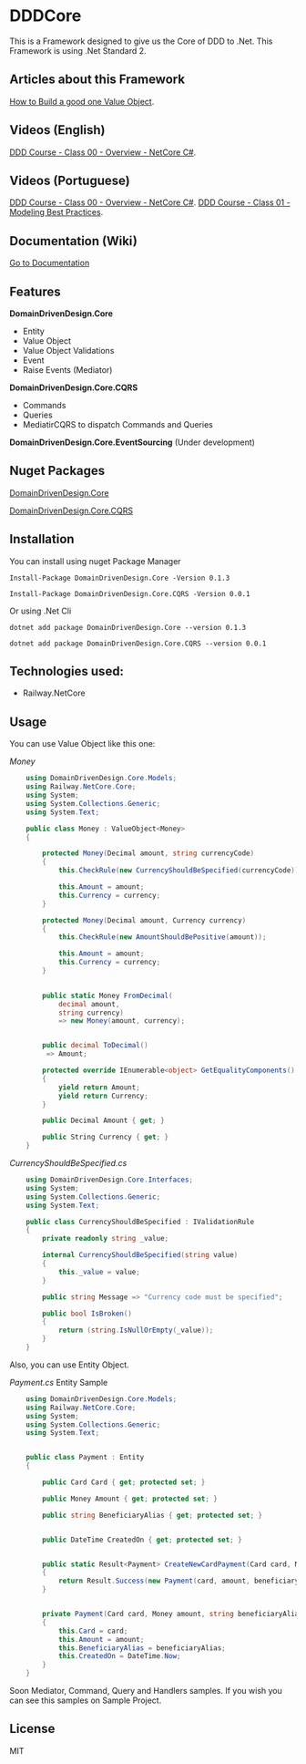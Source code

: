 # DDDCore

This is a Framework designed to give us the Core of DDD to .Net. This Framework is using .Net Standard 2.


## Articles about this Framework

[How to Build a good one Value Object](https://medium.com/@carlosbueno.kinder/how-to-build-a-good-one-value-object-c45ed80ee8a9).

## Videos (English)

[DDD Course - Class 00 - Overview - NetCore C#](https://www.youtube.com/watch?v=vyMELNE03GA).

## Videos (Portuguese)

[DDD Course - Class 00 - Overview - NetCore C#](https://www.youtube.com/watch?v=vyMELNE03GA).
[DDD Course - Class 01 - Modeling Best Practices](https://www.youtube.com/watch?v=WzRiy07j_50).

## Documentation (Wiki)

[Go to Documentation](https://github.com/kinderbueno360/DDDCore/wiki)

## Features

**DomainDrivenDesign.Core**
* Entity
* Value Object
* Value Object Validations
* Event
* Raise Events (Mediator)

**DomainDrivenDesign.Core.CQRS**
* Commands
* Queries
* MediatirCQRS to dispatch Commands and Queries

**DomainDrivenDesign.Core.EventSourcing** (Under development)

## Nuget Packages

[DomainDrivenDesign.Core](https://www.nuget.org/packages/DomainDrivenDesign.Core)


[DomainDrivenDesign.Core.CQRS](https://www.nuget.org/packages/DomainDrivenDesign.Core.CQRS)


## Installation

You can install using nuget Package Manager

```
Install-Package DomainDrivenDesign.Core -Version 0.1.3
```

```
Install-Package DomainDrivenDesign.Core.CQRS -Version 0.0.1
```


Or using .Net Cli


```
dotnet add package DomainDrivenDesign.Core --version 0.1.3
```

```
dotnet add package DomainDrivenDesign.Core.CQRS --version 0.0.1
```

## Technologies used:

- Railway.NetCore

## Usage

You can use Value Object like this one:

*Money* 

```csharp
    using DomainDrivenDesign.Core.Models;
    using Railway.NetCore.Core;
    using System;
    using System.Collections.Generic;
    using System.Text;

    public class Money : ValueObject<Money>
    {

        protected Money(Decimal amount, string currencyCode)
        {
            this.CheckRule(new CurrencyShouldBeSpecified(currencyCode));

            this.Amount = amount;
            this.Currency = currency;
        }

        protected Money(Decimal amount, Currency currency)
        {
            this.CheckRule(new AmountShouldBePositive(amount));

            this.Amount = amount;
            this.Currency = currency;
        }

   
        public static Money FromDecimal(
            decimal amount,
            string currency)
            => new Money(amount, currency);


        public decimal ToDecimal()
         => Amount;

        protected override IEnumerable<object> GetEqualityComponents()
        {
            yield return Amount;
            yield return Currency;
        }

        public Decimal Amount { get; }

        public String Currency { get; }
    }
```
*CurrencyShouldBeSpecified.cs*

```csharp
    using DomainDrivenDesign.Core.Interfaces;
    using System;
    using System.Collections.Generic;
    using System.Text;

    public class CurrencyShouldBeSpecified : IValidationRule
    {
        private readonly string _value;

        internal CurrencyShouldBeSpecified(string value)
        {
            this._value = value;
        }

        public string Message => "Currency code must be specified";

        public bool IsBroken()
        {
            return (string.IsNullOrEmpty(_value));
        }
    }
```


Also, you can use Entity Object.

*Payment.cs* Entity Sample

```csharp
    using DomainDrivenDesign.Core.Models;
    using Railway.NetCore.Core;
    using System;
    using System.Collections.Generic;
    using System.Text;


    public class Payment : Entity
    {

        public Card Card { get; protected set; }

        public Money Amount { get; protected set; }

        public string BeneficiaryAlias { get; protected set; }


        public DateTime CreatedOn { get; protected set; }


        public static Result<Payment> CreateNewCardPayment(Card card, Money amount, string beneficiaryAlias)
        {
            return Result.Success(new Payment(card, amount, beneficiaryAlias));
        }


        private Payment(Card card, Money amount, string beneficiaryAlias) : base()
        {
            this.Card = card;
            this.Amount = amount;
            this.BeneficiaryAlias = beneficiaryAlias;
            this.CreatedOn = DateTime.Now;
        }
    }
```
Soon Mediator, Command, Query and Handlers samples.
If you wish you can see this samples on Sample Project.

## License

MIT
